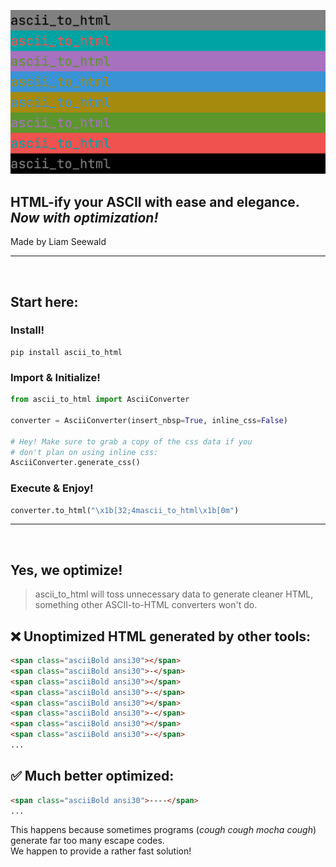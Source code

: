 ![# ascii_to_html](https://github.com/jlhs1001/ascii-to-html/blob/main/data/logo.png?raw=true)
## HTML-ify your ASCII with ease and elegance. _Now with optimization!_

Made by Liam Seewald

---
\
<span></span>
## Start here:



### Install!

```commandline
pip install ascii_to_html
```

### Import & Initialize!
```python
from ascii_to_html import AsciiConverter

converter = AsciiConverter(insert_nbsp=True, inline_css=False)

# Hey! Make sure to grab a copy of the css data if you
# don't plan on using inline css: 
AsciiConverter.generate_css()
```


### Execute & Enjoy!
```python
converter.to_html("\x1b[32;4mascii_to_html\x1b[0m")
```

---
\
<span></span>
## Yes, we optimize! 

> ascii_to_html will toss unnecessary data to generate cleaner HTML, \
> something other ASCII-to-HTML converters won't do.

## ❌ Unoptimized HTML generated by other tools:
```html
<span class="asciiBold ansi30"></span>
<span class="asciiBold ansi30">-</span>
<span class="asciiBold ansi30"></span>
<span class="asciiBold ansi30">-</span>
<span class="asciiBold ansi30"></span>
<span class="asciiBold ansi30">-</span>
<span class="asciiBold ansi30"></span>
<span class="asciiBold ansi30">-</span>
...
```

## ✅ Much better optimized:

```html
<span class="asciiBold ansi30">----</span>
...
```

This happens because sometimes programs (_cough cough mocha cough_) generate far too many escape codes.\
We happen to provide a rather fast solution!